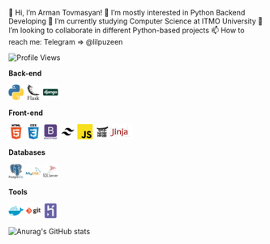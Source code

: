 👋 Hi, I’m Arman Tovmasyan!
👀 I’m mostly interested in Python Backend Developing
🌱 I’m currently studying Computer Science at ITMO University
💞️ I’m looking to collaborate in different Python-based projects
📫 How to reach me: Telegram => @lilpuzeen

![Profile Views](https://komarev.com/ghpvc/?username=lilpuzeen)

**Back-end**

<code><img height="30" src="https://raw.githubusercontent.com/lilpuzeen/lilpuzeen/master/icons/python.png"></code>
<code><img height="30" src="https://raw.githubusercontent.com/lilpuzeen/lilpuzeen/master/icons/flask.png"></code>
<code><img height="30" src="https://raw.githubusercontent.com/lilpuzeen/lilpuzeen/master/icons/django.png"></code>

**Front-end**

<code><img height="30" src="https://raw.githubusercontent.com/lilpuzeen/lilpuzeen/master/icons/html5.png"></code>
<code><img height="30" src="https://raw.githubusercontent.com/lilpuzeen/lilpuzeen/master/icons/css3.png"></code>
<code><img height="30" src="https://raw.githubusercontent.com/lilpuzeen/lilpuzeen/master/icons/bootstrap.png"></code>
<code><img height="30" src="https://raw.githubusercontent.com/lilpuzeen/lilpuzeen/master/icons/tailwind-css.png"></code>
<code><img height="30" src="https://raw.githubusercontent.com/lilpuzeen/lilpuzeen/master/icons/javascript.png"></code>
<code><img height="30" src="https://raw.githubusercontent.com/lilpuzeen/lilpuzeen/master/icons/jinja-logo.webp"></code>


**Databases**

<code><img height="30" src="https://raw.githubusercontent.com/lilpuzeen/lilpuzeen/master/icons/postgresql.png"></code>
<code><img height="30" src="https://raw.githubusercontent.com/lilpuzeen/lilpuzeen/master/icons/mysql.png"></code>
<code><img height="30" src="https://raw.githubusercontent.com/lilpuzeen/lilpuzeen/master/icons/microsoftsql.png"></code>

**Tools**

<code><img height="30" src="https://raw.githubusercontent.com/lilpuzeen/lilpuzeen/master/icons/docker.png"></code>
<code><img height="30" src="https://raw.githubusercontent.com/lilpuzeen/lilpuzeen/master/icons/git.png"></code>
<code><img height="30" src="https://raw.githubusercontent.com/lilpuzeen/lilpuzeen/master/icons/heroku.png"></code>


![Anurag's GitHub stats](https://github-readme-stats.vercel.app/api?username=lilpuzeen&show_icons=true&bg_color=00000000)
<!---
lilpuzeen/lilpuzeen is a ✨ special ✨ repository because its `README.md` (this file) appears on your GitHub profile.
You can click the Preview link to take a look at your changes.
--->
